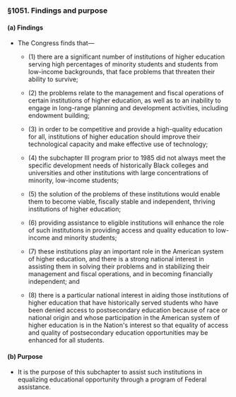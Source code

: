 ### §1051. Findings and purpose
#### (a) Findings
* The Congress finds that—

  * (1) there are a significant number of institutions of higher education serving high percentages of minority students and students from low-income backgrounds, that face problems that threaten their ability to survive;

  * (2) the problems relate to the management and fiscal operations of certain institutions of higher education, as well as to an inability to engage in long-range planning and development activities, including endowment building;

  * (3) in order to be competitive and provide a high-quality education for all, institutions of higher education should improve their technological capacity and make effective use of technology;

  * (4) the subchapter III program prior to 1985 did not always meet the specific development needs of historically Black colleges and universities and other institutions with large concentrations of minority, low-income students;

  * (5) the solution of the problems of these institutions would enable them to become viable, fiscally stable and independent, thriving institutions of higher education;

  * (6) providing assistance to eligible institutions will enhance the role of such institutions in providing access and quality education to low-income and minority students;

  * (7) these institutions play an important role in the American system of higher education, and there is a strong national interest in assisting them in solving their problems and in stabilizing their management and fiscal operations, and in becoming financially independent; and

  * (8) there is a particular national interest in aiding those institutions of higher education that have historically served students who have been denied access to postsecondary education because of race or national origin and whose participation in the American system of higher education is in the Nation's interest so that equality of access and quality of postsecondary education opportunities may be enhanced for all students.

#### (b) Purpose
* It is the purpose of this subchapter to assist such institutions in equalizing educational opportunity through a program of Federal assistance.
